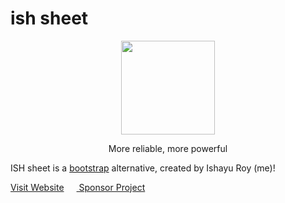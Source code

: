 # ish sheet
<div align="center">
<img src="https://github.com/ishayu-c/ish-sheet/blob/main/favicon.png?raw=true" width="150" height="150">
  <p>More reliable, more powerful</p>
  </div>

<p>ISH sheet is a <a href="https://github.com/twbs/bootstrap">bootstrap</a> alternative, created by Ishayu Roy (me)!</p><a href="https://ish-sheet.ishacker.repl.co" style="margin-right:20px;">Visit Website</a><a href="https://opencollective.com/ish-sheet" display="inline">&nbsp;Sponsor Project</a>
